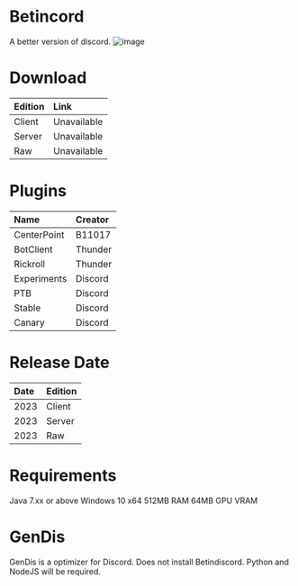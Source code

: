 # Betincord
A better version of discord. 
![image](https://media.discordapp.net/attachments/1015763855424618526/1015794444588548166/Untitled212_20220903212033.png)

# Download
| Edition | Link
| :--- | :--- |
| Client | Unavailable
| Server | Unavailable
| Raw | Unavailable

# Plugins
| Name | Creator
| :--- | :--- |
| CenterPoint | B11017
| BotClient | Thunder
| Rickroll | Thunder
| Experiments | Discord
| PTB | Discord
| Stable | Discord
| Canary | Discord

# Release Date
| Date | Edition
| :--- | :--- |
| 2023 | Client
| 2023 | Server
| 2023 | Raw

# Requirements
Java 7.xx or above
Windows 10 x64
512MB RAM
64MB GPU VRAM

# GenDis
GenDis is a optimizer for Discord. 
Does not install Betindiscord.
Python and NodeJS will be required.
